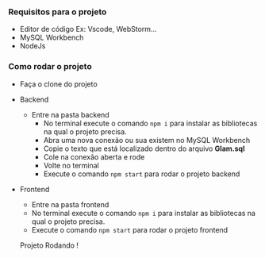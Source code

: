
### Requisitos para o projeto
- Editor de código Ex: Vscode, WebStorm...
- MySQL Workbench
- NodeJs 
  
### Como rodar o projeto
- Faça o clone do projeto
- Backend
  - Entre na pasta backend
    - No terminal execute o comando ```npm i``` para instalar as bibliotecas na qual o projeto precisa.
    - Abra uma nova conexão ou sua existem no MySQL Workbench
    - Copie o texto que está localizado dentro do arquivo **Glam.sql**
    - Cole na conexão aberta e rode
    - Volte no terminal
    - Execute o comando ```npm start``` para rodar o projeto backend
  
- Frontend
  - Entre na pasta frontend
  - No terminal execute o comando ```npm i``` para instalar as bibliotecas na qual o projeto precisa.
  - Execute o comando ```npm start``` para rodar o projeto frontend
  
  Projeto Rodando ! 